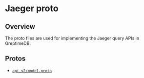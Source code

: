 # Jaeger proto

## Overview

The proto files are used for implementing the Jaeger query APIs in GreptimeDB.

## Protos

- [`api_v2/model.proto`](https://github.com/jaegertracing/jaeger-idl/blob/main/proto/api_v2/model.proto)
